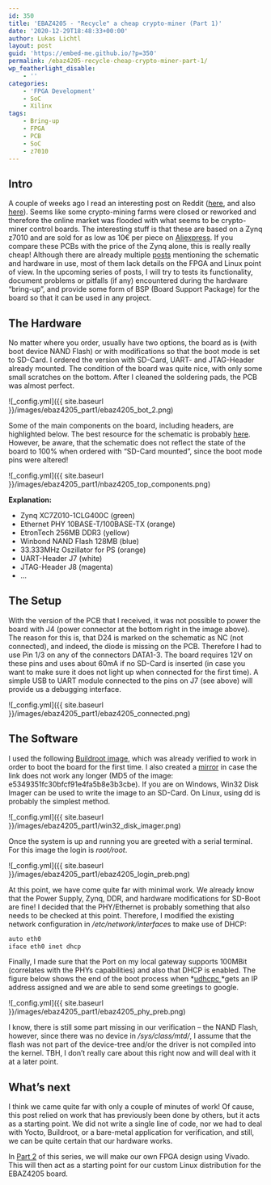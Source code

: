 ```yaml
---
id: 350
title: 'EBAZ4205 - "Recycle" a cheap crypto-miner (Part 1)'
date: '2020-12-29T18:48:33+00:00'
author: Lukas Lichtl
layout: post
guid: 'https://embed-me.github.io/?p=350'
permalink: /ebaz4205-recycle-cheap-crypto-miner-part-1/
wp_featherlight_disable:
    - ''
categories:
    - 'FPGA Development'
    - SoC
    - Xilinx
tags:
    - Bring-up
    - FPGA
    - PCB
    - SoC
    - z7010
---
```


## Intro

A couple of weeks ago I read an interesting post on Reddit ([here](https://www.reddit.com/r/FPGA/comments/jvjskn/anyone_have_experience_with_chinese_zynq_boards/), and also [here](https://www.reddit.com/r/hackaday/comments/jwf3h4/hacking_the_fpga_control_board_from_a_bitcoin/)). Seems like some crypto-mining farms were closed or reworked and therefore the online market was flooded with what seems to be crypto-miner control boards. The interesting stuff is that these are based on a Zynq z7010 and are sold for as low as 10€ per piece on [Aliexpress](https://www.aliexpress.com/wholesale?SearchText=zynq+7000). If you compare these PCBs with the price of the Zynq alone, this is really really cheap! Although there are already multiple [posts](https://github.com/xjtuecho/EBAZ4205) mentioning the schematic and hardware in use, most of them lack details on the FPGA and Linux point of view. In the upcoming series of posts, I will try to tests its functionality, document problems or pitfalls (if any) encountered during the hardware “bring-up”, and provide some form of BSP (Board Support Package) for the board so that it can be used in any project.

## The Hardware

No matter where you order, usually have two options, the board as is (with boot device NAND Flash) or with modifications so that the boot mode is set to SD-Card. I ordered the version with SD-Card, UART- and JTAG-Header already mounted. The condition of the board was quite nice, with only some small scratches on the bottom. After I cleaned the soldering pads, the PCB was almost perfect.

![_config.yml]({{ site.baseurl }}/images/ebaz4205_part1/ebaz4205_bot_2.png)

Some of the main components on the board, including headers, are highlighted below. The best resource for the schematic is probably [here](https://github.com/xjtuecho/EBAZ4205). However, be aware, that the schematic does not reflect the state of the board to 100% when ordered with “SD-Card mounted”, since the boot mode pins were altered!

![_config.yml]({{ site.baseurl }}/images/ebaz4205_part1/nbaz4205_top_components.png)

**Explanation:**

- Zynq XC7Z010-1CLG400C (green)
- Ethernet PHY 10BASE-T/100BASE-TX (orange)
- EtronTech 256MB DDR3 (yellow)
- Winbond NAND Flash 128MB (blue)
- 33.333MHz Oszillator for PS (orange)
- UART-Header J7 (white)
- JTAG-Header J8 (magenta)
- …

## The Setup

With the version of the PCB that I received, it was not possible to power the board with J4 (power connector at the bottom right in the image above). The reason for this is, that D24 is marked on the schematic as NC (not connected), and indeed, the diode is missing on the PCB. Therefore I had to use Pin 1/3 on any of the connectors DATA1-3. The board requires 12V on these pins and uses about 60mA if no SD-Card is inserted (in case you want to make sure it does not light up when connected for the first time). A simple USB to UART module connected to the pins on J7 (see above) will provide us a debugging interface.

![_config.yml]({{ site.baseurl }}/images/ebaz4205_part1/ebaz4205_connected.png)

## The Software

I used the following [Buildroot image](https://drive.google.com/file/d/16wQKpiYsH0gQ7KmnnYMrmFdCxwkF3WS4/view?usp=sharing), which was already verified to work in order to boot the board for the first time. I also created a [mirror](https://mega.nz/file/sN4kgQCS#7P3qanUhiiZYH8z0iqO4ExUfTPlSWlgE7A2JuavI8C4) in case the link does not work any longer (MD5 of the image: e5349351fc30bfcf91e4fa5b8e3b3cbe). If you are on Windows, Win32 Disk Imager can be used to write the image to an SD-Card. On Linux, using dd is probably the simplest method.

![_config.yml]({{ site.baseurl }}/images/ebaz4205_part1/win32_disk_imager.png)

Once the system is up and running you are greeted with a serial terminal. For this image the login is *root/root*.

![_config.yml]({{ site.baseurl }}/images/ebaz4205_part1/ebaz4205_login_preb.png)

At this point, we have come quite far with minimal work. We already know that the Power Supply, Zynq, DDR, and hardware modifications for SD-Boot are fine! I decided that the PHY/Ethernet is probably something that also needs to be checked at this point. Therefore, I modified the existing network configuration in */etc/network/interface*s to make use of DHCP:

``` bash
auto eth0
iface eth0 inet dhcp
```

Finally, I made sure that the Port on my local gateway supports 100MBit (correlates with the PHYs capabilities) and also that DHCP is enabled. The figure below shows the end of the boot process when *[udhcpc ](https://udhcp.busybox.net/README.udhcpc)*gets an IP address assigned and we are able to send some greetings to google.

![_config.yml]({{ site.baseurl }}/images/ebaz4205_part1/ebaz4205_phy_preb.png)

I know, there is still some part missing in our verification – the NAND Flash, however, since there was no device in */sys/class/mtd/*, I assume that the flash was not part of the device-tree and/or the driver is not compiled into the kernel. TBH, I don’t really care about this right now and will deal with it at a later point.

## What’s next

I think we came quite far with only a couple of minutes of work! Of cause, this post relied on work that has previously been done by others, but it acts as a starting point. We did not write a single line of code, nor we had to deal with Yocto, Buildroot, or a bare-metal application for verification, and still, we can be quite certain that our hardware works.

In [Part 2](https://embed-me.github.io/ebaz4205-recycle-cheap-crypto-miner-part-2/) of this series, we will make our own FPGA design using Vivado. This will then act as a starting point for our custom Linux distribution for the EBAZ4205 board.